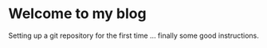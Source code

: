 # Welcome to my blog

Setting up a git repository for the first time ... finally some good instructions. 
